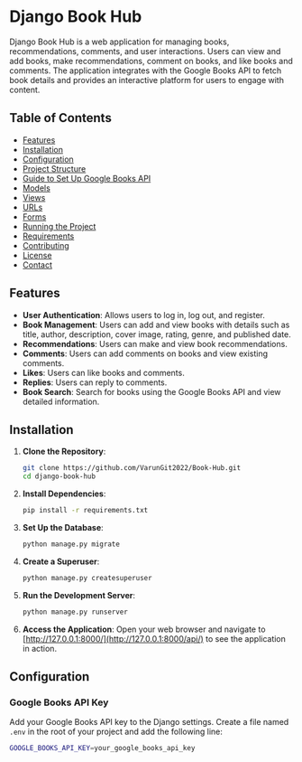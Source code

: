 # Django Book Hub

Django Book Hub is a web application for managing books, recommendations, comments, and user interactions. Users can view and add books, make recommendations, comment on books, and like books and comments. The application integrates with the Google Books API to fetch book details and provides an interactive platform for users to engage with content.

## Table of Contents
- [Features](#features)
- [Installation](#installation)
- [Configuration](#configuration)
- [Project Structure](#project-structure)
- [Guide to Set Up Google Books API](#guide-to-set-up-google-books-api)
- [Models](#models)
- [Views](#views)
- [URLs](#urls)
- [Forms](#forms)
- [Running the Project](#running-the-project)
- [Requirements](#requirements)
- [Contributing](#contributing)
- [License](#license)
- [Contact](#contact)

## Features
- **User Authentication**: Allows users to log in, log out, and register.
- **Book Management**: Users can add and view books with details such as title, author, description, cover image, rating, genre, and published date.
- **Recommendations**: Users can make and view book recommendations.
- **Comments**: Users can add comments on books and view existing comments.
- **Likes**: Users can like books and comments.
- **Replies**: Users can reply to comments.
- **Book Search**: Search for books using the Google Books API and view detailed information.

## Installation

1. **Clone the Repository**:
    ```bash
    git clone https://github.com/VarunGit2022/Book-Hub.git
    cd django-book-hub
    ```

2. **Install Dependencies**:
    ```bash
    pip install -r requirements.txt
    ```

3. **Set Up the Database**:
    ```bash
    python manage.py migrate
    ```

4. **Create a Superuser**:
    ```bash
    python manage.py createsuperuser
    ```

5. **Run the Development Server**:
    ```bash
    python manage.py runserver
    ```

6. **Access the Application**: Open your web browser and navigate to [http://127.0.0.1:8000/](http://127.0.0.1:8000/api/) to see the application in action.

## Configuration

### Google Books API Key
Add your Google Books API key to the Django settings. Create a file named `.env` in the root of your project and add the following line:

```bash
GOOGLE_BOOKS_API_KEY=your_google_books_api_key

